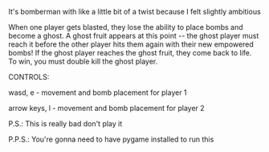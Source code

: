 It's bomberman with like a little bit of a twist because I felt slightly ambitious

When one player gets blasted, they lose the ability to place bombs and become a ghost. A ghost fruit appears at this point -- the ghost player must reach it before the other player hits them again with their new empowered bombs! If the ghost player reaches the ghost fruit, they come back to life. To win, you must double kill the ghost player.

CONTROLS:

wasd, e - movement and bomb placement for player 1

arrow keys, l - movement and bomb placement for player 2

P.S.: This is really bad don't play it

P.P.S.: You're gonna need to have pygame installed to run this